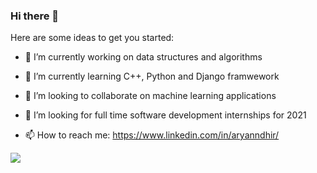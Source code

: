 ### Hi there 👋

Here are some ideas to get you started:

- 🔭 I’m currently working on data structures and algorithms

- 🌱 I’m currently learning C++, Python and Django framwework

- 👯 I’m looking to collaborate on machine learning applications

- 🤔 I’m looking for full time software development internships for 2021

- 📫 How to reach me: https://www.linkedin.com/in/aryanndhir/

<img src="https://github-readme-stats.vercel.app/api?username=aryanndhir&&show_icons=true&title_color=ffffff&icon_color=bb2acf&text_color=daf7dc&bg_color=151515">
